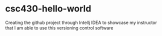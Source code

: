 # csc430-hello-world
Creating the github project through Intellj IDEA to showcase my instructor that I am able to use this versioning control software
